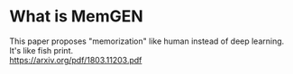 # What is MemGEN 
This paper proposes "memorization" like human instead of deep learning.<br>
It's like fish print.<br>
https://arxiv.org/pdf/1803.11203.pdf

